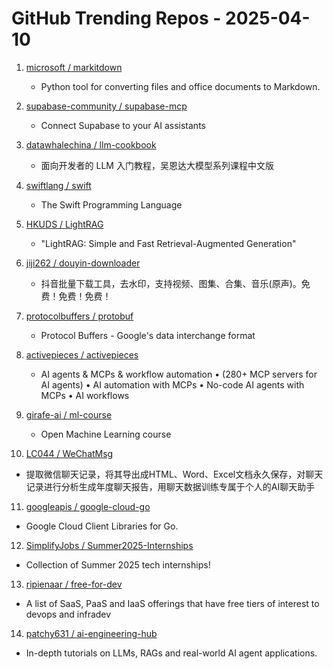 # GitHub Trending Repos - 2025-04-10

1. [microsoft /    markitdown](https://github.com/microsoft/markitdown)
   - Python tool for converting files and office documents to Markdown.

2. [supabase-community /    supabase-mcp](https://github.com/supabase-community/supabase-mcp)
   - Connect Supabase to your AI assistants

3. [datawhalechina /    llm-cookbook](https://github.com/datawhalechina/llm-cookbook)
   - 面向开发者的 LLM 入门教程，吴恩达大模型系列课程中文版

4. [swiftlang /    swift](https://github.com/swiftlang/swift)
   - The Swift Programming Language

5. [HKUDS /    LightRAG](https://github.com/HKUDS/LightRAG)
   - "LightRAG: Simple and Fast Retrieval-Augmented Generation"

6. [jiji262 /    douyin-downloader](https://github.com/jiji262/douyin-downloader)
   - 抖音批量下载工具，去水印，支持视频、图集、合集、音乐(原声)。免费！免费！免费！

7. [protocolbuffers /    protobuf](https://github.com/protocolbuffers/protobuf)
   - Protocol Buffers - Google's data interchange format

8. [activepieces /    activepieces](https://github.com/activepieces/activepieces)
   - AI agents & MCPs & workflow automation • (280+ MCP servers for AI agents) • AI automation with MCPs • No-code AI agents with MCPs • AI workflows

9. [girafe-ai /    ml-course](https://github.com/girafe-ai/ml-course)
   - Open Machine Learning course

10. [LC044 /    WeChatMsg](https://github.com/LC044/WeChatMsg)
   - 提取微信聊天记录，将其导出成HTML、Word、Excel文档永久保存，对聊天记录进行分析生成年度聊天报告，用聊天数据训练专属于个人的AI聊天助手

11. [googleapis /    google-cloud-go](https://github.com/googleapis/google-cloud-go)
   - Google Cloud Client Libraries for Go.

12. [SimplifyJobs /    Summer2025-Internships](https://github.com/SimplifyJobs/Summer2025-Internships)
   - Collection of Summer 2025 tech internships!

13. [ripienaar /    free-for-dev](https://github.com/ripienaar/free-for-dev)
   - A list of SaaS, PaaS and IaaS offerings that have free tiers of interest to devops and infradev

14. [patchy631 /    ai-engineering-hub](https://github.com/patchy631/ai-engineering-hub)
   - In-depth tutorials on LLMs, RAGs and real-world AI agent applications.

